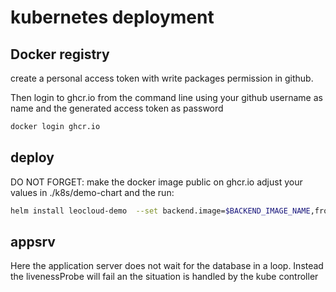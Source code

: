 # kubernetes deployment


## Docker registry
create a personal access token with write packages permission in github.

Then login to ghcr.io from the command line using your github username as name and the generated access token as password

```bash
docker login ghcr.io
```

## deploy

DO NOT FORGET: make the docker image public on ghcr.io
adjust your values in ./k8s/demo-chart and the run:
```bash
helm install leocloud-demo  --set backend.image=$BACKEND_IMAGE_NAME,frontend.image=$FRONTEND_IMAGE_NAME ./k8s/demo-chart"
```

## appsrv

Here the application server does not wait for the database in a loop. Instead the livenessProbe will fail an the situation is handled by the kube controller
